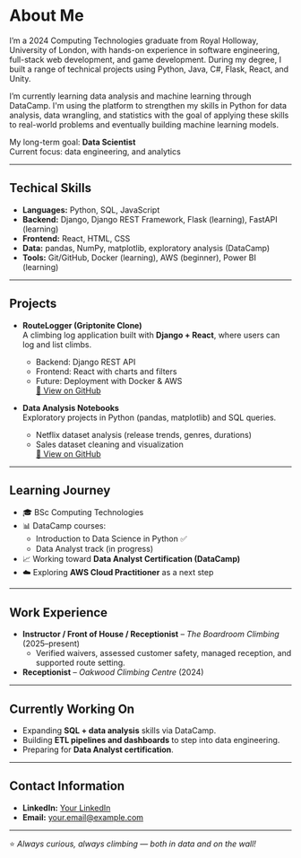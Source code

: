 # About Me  

I’m a 2024 Computing Technologies graduate from Royal Holloway, University of London, with hands-on experience in software engineering, full-stack web development, and game development. During my degree, I built a range of technical projects using Python, Java, C#, Flask, React, and Unity.

I’m currently learning data analysis and machine learning through DataCamp. I'm using the platform to strengthen my skills in Python for data analysis, data wrangling, and statistics with the goal of applying these skills to real-world problems and eventually building machine learning models. 

 My long-term goal: **Data Scientist**  
 Current focus: data engineering, and analytics  

---

## Techical Skills
- **Languages:** Python, SQL, JavaScript  
- **Backend:** Django, Django REST Framework, Flask (learning), FastAPI (learning)  
- **Frontend:** React, HTML, CSS  
- **Data:** pandas, NumPy, matplotlib, exploratory analysis (DataCamp)  
- **Tools:** Git/GitHub, Docker (learning), AWS (beginner), Power BI (learning)  

---

## Projects
- **RouteLogger (Griptonite Clone)**  
  A climbing log application built with **Django + React**, where users can log and list climbs.  
  - Backend: Django REST API  
  - Frontend: React with charts and filters  
  - Future: Deployment with Docker & AWS  
  [🔗 View on GitHub](#)  

- **Data Analysis Notebooks**  
  Exploratory projects in Python (pandas, matplotlib) and SQL queries.  
  - Netflix dataset analysis (release trends, genres, durations)  
  - Sales dataset cleaning and visualization  
  [🔗 View on GitHub](#)  

---

## Learning Journey
- 🎓 BSc Computing Technologies  
- 📊 DataCamp courses:  
  - Introduction to Data Science in Python ✅  
  - Data Analyst track (in progress)  
- 📈 Working toward **Data Analyst Certification (DataCamp)**  
- ☁️ Exploring **AWS Cloud Practitioner** as a next step  

---

## Work Experience
- **Instructor / Front of House / Receptionist** – *The Boardroom Climbing* (2025–present)  
  - Verified waivers, assessed customer safety, managed reception, and supported route setting.  
- **Receptionist** – *Oakwood Climbing Centre* (2024)  

---

## Currently Working On
- Expanding **SQL + data analysis** skills via DataCamp.  
- Building **ETL pipelines and dashboards** to step into data engineering.  
- Preparing for **Data Analyst certification**.  

---

## Contact Information
- **LinkedIn:** [Your LinkedIn](#)  
- **Email:** your.email@example.com  

---

⭐️ *Always curious, always climbing — both in data and on the wall!*  
